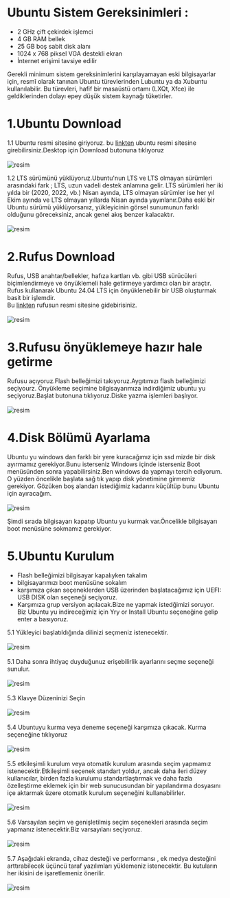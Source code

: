 # Ubuntu Sistem Gereksinimleri :
- 2 GHz çift çekirdek işlemci <br>
- 4 GB RAM bellek <br>
- 25 GB boş sabit disk alanı <br>
- 1024 x 768 piksel VGA destekli ekran <br>
- İnternet erişimi tavsiye edilir <br>

Gerekli minimum sistem gereksinimlerini karşılayamayan eski bilgisayarlar için, resmî olarak tanınan Ubuntu türevlerinden Lubuntu ya da Xubuntu kullanılabilir. Bu türevleri, hafif bir masaüstü ortamı (LXQt, Xfce) ile geldiklerinden dolayı epey düşük sistem kaynağı tüketirler.

# 1.Ubuntu Download
1.1
Ubuntu resmi sitesine giriyoruz. bu [linkten](www.ubuntu.com) ubuntu resmi sitesine girebilirsiniz.Desktop için Download butonuna tıklıyoruz <br><br>
![resim](resim1.png)

1.2
LTS sürümünü yüklüyoruz.Ubuntu'nun LTS ve LTS olmayan sürümleri arasındaki fark ; LTS, uzun vadeli destek anlamına gelir. LTS sürümleri her iki yılda bir (2020, 2022, vb.) Nisan ayında, LTS olmayan sürümler ise her yıl Ekim ayında ve LTS olmayan yıllarda Nisan ayında yayınlanır.Daha eski bir Ubuntu sürümü yüklüyorsanız, yükleyicinin görsel sunumunun farklı olduğunu göreceksiniz, ancak genel akış benzer kalacaktır.<br><br>
![resim](resim2.png)

# 2.Rufus Download 
Rufus, USB anahtar/bellekler, hafıza kartları vb. gibi USB sürücüleri biçimlendirmeye ve önyüklemeli hale getirmeye yardımcı olan bir araçtır. Rufus kullanarak Ubuntu 24.04 LTS için önyüklenebilir bir USB oluşturmak basit bir işlemdir.<br>
Bu [linkten](www.rufus.com) rufusun resmi sitesine gidebirisiniz.<br><br>
![resim](resim3.png)

# 3.Rufusu önyüklemeye hazır hale getirme
Rufusu açıyoruz.Flash belleğimizi takıyoruz.Aygıtımızı flash belleğimizi seçiyourz. Önyükleme seçimine bilgisayarımıza indirdiğimiz ubuntu yu seçiyoruz.Başlat butonuna tıklıyoruz.Diske yazma işlemleri başlıyor.<br><br>
![resim](resim_2024-10-26_231839525.png)

# 4.Disk Bölümü Ayarlama 
Ubuntu yu windows dan farklı bir yere kuracağımız için ssd mizde bir disk ayırmamız gerekiyor.Bunu isterseniz Windows içinde isterseniz Boot menüsünden sonra yapabilirsiniz.Ben windows da yapmayı tercih ediyorum. O yüzden öncelikle başlata sağ tık yapıp disk yönetimine girmemiz gerekiyor.
Gözüken boş alandan istediğimiz kadarını küçültüp bunu Ubuntu için ayıracağım.<br><br>
![resim](resim5.png)

Şimdi sırada bilgisayarı kapatıp Ubuntu yu kurmak var.Öncelikle bilgisayarı boot menüsüne sokmamız gerekiyor.

# 5.Ubuntu Kurulum 
- Flash belleğimizi bilgisayar kapalıyken takalım
- bilgisayarımızı boot menüsüne sokalım
- karşımıza çıkan seçeneklerden USB üzerinden başlatacağımız için UEFI: USB DISK olan seçeneği seçiyoruz.
- Karşımıza grup versiyon açılacak.Bize ne yapmak istedğimizi soruyor. Biz Ubuntu yu indireceğimiz için Yry or Install Ubuntu seçeneğine gelip enter a basıyoruz.

5.1 Yükleyici başlatıldığında dilinizi seçmeniz istenecektir.<br><br>
![resim](u1.jpeg)<br><br>
5.1 Daha sonra ihtiyaç duyduğunuz erişebilirlik ayarlarını seçme seçeneği sunulur.<br><br>
![resim](u2.jpeg)<br><br>
5.3 Klavye Düzeninizi Seçin <br><br>
![resim](u3.jpeg)<br><br>
5.4 Ubuntuyu kurma veya deneme seçeneği karşımıza çıkacak. Kurma seçeneğine tıklıyoruz<br><br>
![resim](u4.jpeg)<br><br>
5.5 etkileşimli kurulum veya otomatik kurulum arasında seçim yapmamız istenecektir.Etkileşimli seçenek standart yoldur, ancak daha ileri düzey kullanıcılar, birden fazla kurulumu standartlaştırmak ve daha fazla özelleştirme eklemek için bir web sunucusundan bir yapılandırma dosyasını içe aktarmak üzere otomatik kurulum seçeneğini kullanabilirler. <br><br>
![resim](u5.jpeg)<br><br>
5.6 Varsayılan seçim ve genişletilmiş seçim seçenekleri arasında seçim yapmanız istenecektir.Biz varsayılanı seçiyoruz. <br><br>
![resim](u6.jpeg)<br><br>
5.7 Aşağıdaki ekranda, cihaz desteği ve performansı , ek medya desteğini arttırabilecek üçüncü taraf yazılımları yüklemeniz istenecektir. Bu kutuların her ikisini de işaretlemeniz önerilir.<br><br>
![resim](u7.jpeg)<br><br>








